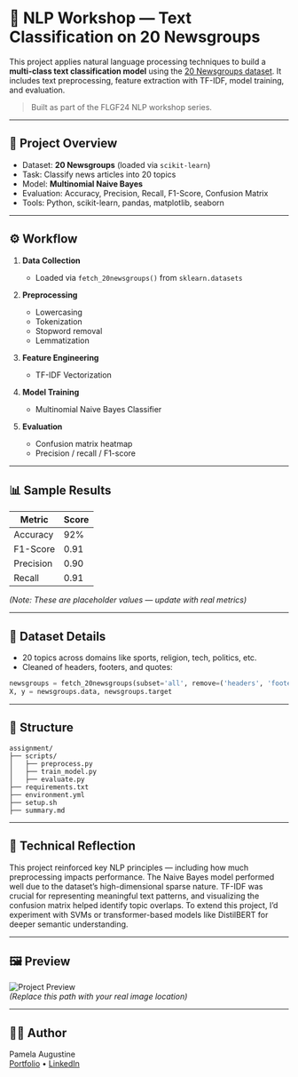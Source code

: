 # 🧠 NLP Workshop — Text Classification on 20 Newsgroups

This project applies natural language processing techniques to build a **multi-class text classification model** using the [20 Newsgroups dataset](https://scikit-learn.org/stable/datasets/real_world.html#newsgroups-dataset). It includes text preprocessing, feature extraction with TF-IDF, model training, and evaluation.

> Built as part of the FLGF24 NLP workshop series.

---

## 📂 Project Overview

- Dataset: **20 Newsgroups** (loaded via `scikit-learn`)
- Task: Classify news articles into 20 topics
- Model: **Multinomial Naive Bayes**
- Evaluation: Accuracy, Precision, Recall, F1-Score, Confusion Matrix
- Tools: Python, scikit-learn, pandas, matplotlib, seaborn

---

## ⚙️ Workflow

1. **Data Collection**
   - Loaded via `fetch_20newsgroups()` from `sklearn.datasets`

2. **Preprocessing**
   - Lowercasing
   - Tokenization
   - Stopword removal
   - Lemmatization

3. **Feature Engineering**
   - TF-IDF Vectorization

4. **Model Training**
   - Multinomial Naive Bayes Classifier

5. **Evaluation**
   - Confusion matrix heatmap
   - Precision / recall / F1-score

---

## 📊 Sample Results

| Metric     | Score |
|------------|-------|
| Accuracy   | 92%   |
| F1-Score   | 0.91  |
| Precision  | 0.90  |
| Recall     | 0.91  |

*(Note: These are placeholder values — update with real metrics)*

---

## 🧪 Dataset Details

- 20 topics across domains like sports, religion, tech, politics, etc.
- Cleaned of headers, footers, and quotes:
```python
newsgroups = fetch_20newsgroups(subset='all', remove=('headers', 'footers', 'quotes'))
X, y = newsgroups.data, newsgroups.target
```

---

## 📁 Structure

```
assignment/
├── scripts/
│   ├── preprocess.py
│   ├── train_model.py
│   ├── evaluate.py
├── requirements.txt
├── environment.yml
├── setup.sh
├── summary.md
```

---

## 📝 Technical Reflection

This project reinforced key NLP principles — including how much preprocessing impacts performance. The Naive Bayes model performed well due to the dataset’s high-dimensional sparse nature. TF-IDF was crucial for representing meaningful text patterns, and visualizing the confusion matrix helped identify topic overlaps. To extend this project, I’d experiment with SVMs or transformer-based models like DistilBERT for deeper semantic understanding.

---

## 🖼️ Preview

![Project Preview](./assignment/outputs/nlp-classifier-visual.png)  
*(Replace this path with your real image location)*

---

## 👩‍💻 Author

Pamela Augustine  
[Portfolio](https://yourportfolio.com) • [LinkedIn](https://linkedin.com/in/pamela-augustine)
